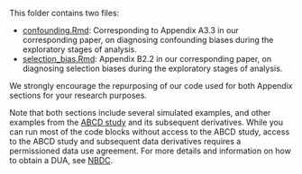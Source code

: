 This folder contains two files:

- [confounding.Rmd](./confounding.Rmd): Corresponding to Appendix A3.3 in our corresponding paper, on diagnosing confounding biases during the exploratory stages of analysis.
- [selection_bias.Rmd](./selection_bias.Rmd): Appendix B2.2 in our corresponding paper, on diagnosing selection biases during the exploratory stages of analysis.

We strongly encourage the repurposing of our code used for both Appendix sections for your research purposes.

Note that both sections include several simulated examples, and other examples from the [ABCD study](https://abcdstudy.org/) and its subsequent derivatives. While you can run most of the code blocks without access to the ABCD study, access to the ABCD study and subsequent data derivatives requires a permissioned data use agreement. For more details and information on how to obtain a DUA, see [NBDC](https://www.nbdc-datahub.org/). 
